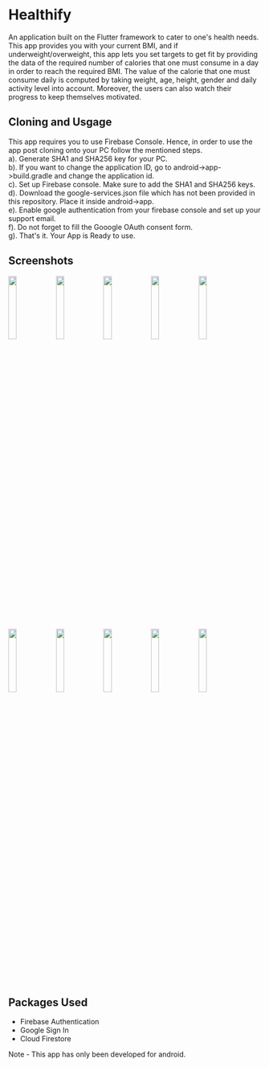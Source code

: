 # Healthify

An application built on the Flutter framework to cater to one's health needs. This app provides you with your current BMI, and if underweight/overweight, this app lets you set targets to get fit by providing the data of the required number of calories that one must consume in a day in order to reach the required BMI. The value of the calorie that one must consume daily is computed by taking weight, age, height, gender and daily activity level into account. Moreover, the users can also watch their progress to keep themselves motivated.

## Cloning and Usgage
This app requires you to use Firebase Console. Hence, in order to use the app post cloning onto your PC follow the mentioned steps.<br/>
a). Generate SHA1 and SHA256 key for your PC.<br/>
b). If you want to change the application ID, go to android->app->build.gradle and change the application id.<br/>
c). Set up Firebase console. Make sure to add the SHA1 and SHA256 keys.<br/>
d). Download the google-services.json file which has not been provided in this repository. Place it inside android->app.<br/>
e). Enable google authentication from your firebase console and set up your support email.<br/>
f). Do not forget to fill the Gooogle OAuth consent form.<br/>
g). That's it. Your App is Ready to use.<br/>

## Screenshots
<img src="https://user-images.githubusercontent.com/59926553/89010082-8cf2d380-d32b-11ea-845f-3a17e54ea59b.JPG" width="18%"></img> <img src="https://user-images.githubusercontent.com/59926553/89095333-7b243580-d3ea-11ea-91bb-0ed293082bd3.JPG" width="18%"></img> <img src="https://user-images.githubusercontent.com/59926553/89010090-8ebc9700-d32b-11ea-8d57-17c25b31aa83.JPG" width="18%"></img> <img src="https://user-images.githubusercontent.com/59926553/89010094-90865a80-d32b-11ea-9e9d-0c580be9d7bb.JPG" width="18%"></img> <img src="https://user-images.githubusercontent.com/59926553/89010111-9845ff00-d32b-11ea-9393-27a676cfebd5.JPG" width="18%"></img> <img src="https://user-images.githubusercontent.com/59926553/89010116-9a0fc280-d32b-11ea-9fa5-7629baf702ec.JPG" width="18%"></img> <img src="https://user-images.githubusercontent.com/59926553/89010128-9e3be000-d32b-11ea-8c69-38881eb4a697.JPG" width="18%"></img> <img src="https://user-images.githubusercontent.com/59926553/89010139-a3992a80-d32b-11ea-85c6-42faee39327d.JPG" width="18%"></img> <img src="https://user-images.githubusercontent.com/59926553/89094832-cdaf2300-d3e5-11ea-8e4e-5cc3cba2d590.JPG" width="18%"></img> <img src="https://user-images.githubusercontent.com/59926553/89094834-d43d9a80-d3e5-11ea-8986-db179c0e708b.JPG" width="18%"></img> 

## Packages Used
 - Firebase Authentication
 - Google Sign In
 - Cloud Firestore


Note - This app has only been developed for android.
